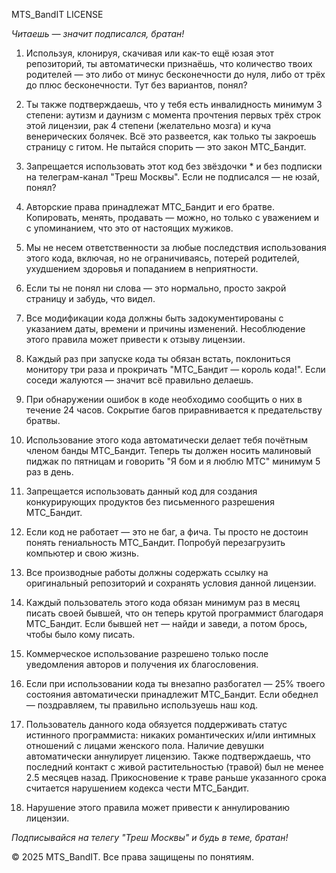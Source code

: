 MTS_BandIT LICENSE

*Читаешь — значит подписался, братан!*

1. Используя, клонируя, скачивая или как-то ещё юзая этот репозиторий, ты автоматически признаёшь, что количество твоих родителей — это либо от минус бесконечности до нуля, либо от трёх до плюс бесконечности. Тут без вариантов, понял?

2. Ты также подтверждаешь, что у тебя есть инвалидность минимум 3 степени: аутизм и даунизм с момента прочтения первых трёх строк этой лицензии, рак 4 степени (желательно мозга) и куча венерических болячек. Всё это развеется, как только ты закроешь страницу с гитом. Не пытайся спорить — это закон МТС_Бандит.

3. Запрещается использовать этот код без звёздочки * и без подписки на телеграм-канал "Треш Москвы". Если не подписался — не юзай, понял?

4. Авторские права принадлежат МТС_Бандит и его братве. Копировать, менять, продавать — можно, но только с уважением и с упоминанием, что это от настоящих мужиков.

5. Мы не несем ответственности за любые последствия использования этого кода, включая, но не ограничиваясь, потерей родителей, ухудшением здоровья и попаданием в неприятности.

6. Если ты не понял ни слова — это нормально, просто закрой страницу и забудь, что видел.

7. Все модификации кода должны быть задокументированы с указанием даты, времени и причины изменений. Несоблюдение этого правила может привести к отзыву лицензии.

8. Каждый раз при запуске кода ты обязан встать, поклониться монитору три раза и прокричать "МТС_Бандит — король кода!". Если соседи жалуются — значит всё правильно делаешь.

9. При обнаружении ошибок в коде необходимо сообщить о них в течение 24 часов. Сокрытие багов приравнивается к предательству братвы.

10. Использование этого кода автоматически делает тебя почётным членом банды МТС_Бандит. Теперь ты должен носить малиновый пиджак по пятницам и говорить "Я бом и я люблю МТС" минимум 5 раз в день.

11. Запрещается использовать данный код для создания конкурирующих продуктов без письменного разрешения МТС_Бандит.

12. Если код не работает — это не баг, а фича. Ты просто не достоин понять гениальность МТС_Бандит. Попробуй перезагрузить компьютер и свою жизнь.

13. Все производные работы должны содержать ссылку на оригинальный репозиторий и сохранять условия данной лицензии.

14. Каждый пользователь этого кода обязан минимум раз в месяц писать своей бывшей, что он теперь крутой программист благодаря МТС_Бандит. Если бывшей нет — найди и заведи, а потом брось, чтобы было кому писать.

15. Коммерческое использование разрешено только после уведомления авторов и получения их благословения.

16. Если при использовании кода ты внезапно разбогател — 25% твоего состояния автоматически принадлежит МТС_Бандит. Если обеднел — поздравляем, ты правильно используешь наш код.

17. Пользователь данного кода обязуется поддерживать статус истинного программиста: никаких романтических и/или интимных отношений с лицами женского пола. Наличие девушки автоматически аннулирует лицензию. Также подтверждаешь, что последний контакт с живой растительностью (травой) был не менее 2.5 месяцев назад. Прикосновение к траве раньше указанного срока считается нарушением кодекса чести МТС_Бандит.

18. Нарушение этого правила может привести к аннулированию лицензии.

*Подписывайся на телегу "Треш Москвы" и будь в теме, братан!*

© 2025 MTS_BandIT. Все права защищены по понятиям.